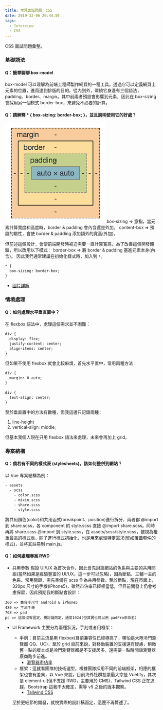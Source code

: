 ```yaml
---
title: 常見面試問題：CSS
date: 2019-12-06 20:44:59
tags:
  - Interview
  - CSS
---
```

CSS 面試問題彙整。
<!--more-->
### 基礎語法
#### Q：簡單聊聊 box-model
box-model 可以理解為前端工程師製作網頁的一種工具，透過它可以定義網頁上元素的位置，進而達到排版的目的。從內到外，環繞它身邊有三個語法，padding、border、margin。其中前兩者預設會影響到元素，因此在 box-sizing 會採用另一個模式 border-box，來避免不必要的計算。

#### Q：請解釋 * { box-sizing: border-box; }，並且說明使用它的好處？
![](/images/box-sizing.png)
box-sizing => 意指，當元素計算寬度和高度時，border & padding 會內含還是外加。
content-box => 預設的屬性，會使 border & padding 添加額外的寬高(外加)。

但前述這個設計，會使前端開發時被迫需要一直計算寬高，為了改善這個開發體驗，所以改用以下模式：
border-box => 將 border & padding 塞進元素本身(內含)。
因此我們通常建議在初始化樣式時，加入到 `*`。
```
* {
  box-sizing: border-box;
}
```
- [圖片詳解](https://zh-tw.learnlayout.com/box-sizing.html)

### 情境處理
#### Q：如何處理水平垂直置中？
在 flexbox 語法中，處理這個需求並不困難：
```
div {
  display: flex;
  justify-content: center;
  align-items: center;
}
```

但如果不使用 flexbox 就會比較麻煩，首先水平置中，常用兩種方法：
```
div {
  margin: 0 auto;
}

div {
  text-align: center;
}
```

至於垂直置中的方法有數種，但我這邊只記錄兩種：
1. line-height
2. vertical-align: middle;

但基本我個人現在只用 flexbox 語法來處理，未來會再加上 grid。

### 專案結構
#### Q：倘若有不同的樣式表 (stylesheets)，該如何整併到網站？ 
以 Vue 專案結構為例：
```
- assets
  - scss
    - color.scss
    - mixin.scss
    - share.scss
    - style.scss
```
將共用顏色(color)和共用函式(breakpoint、position)進行拆分，兩者都 @import 到 share.scss，各 component 的 style.scss 直接 @import share.scss。同時再將 share.scss @import 到 style.scss，在 assets/scss/style.scss，被視為權重最高的樣式表，除了進行樣式初始化，也是用來處理特定需求(譬如覆蓋套件的樣式)，並將其註冊到 main.js。

#### Q：如何處理專案 RWD
- 共用參數
假設 UI/UX 為首次合作，因此會先討論網站的色系與主要的共用間距(當然如果是經驗豐富的 UI/UX，這一步可以忽略)，因為斷點、三輔一主的色系、常用間距，需先準備在 scss 作為共用參數。至於斷點，現在市面上，320px 尺寸的手機(iPhone5)，雖然市佔率已經相當低，但目前開發上仍會考慮保留，因此預期我的斷點會設計：
```
360 => 兼容小尺寸 android & iPhone5
480 => 主流手機
768 => pad
pc => 這個沒有固定，視討論而定，通常1024(但其實也可以用 padPro來命名)
```

- UI Framework
主要分為兩種狀況，手刻或者用框架：
  - 手刻：目前主流是用 flexbox(目前兼容性已經極高了，哪怕是大陸冷門瀏覽器 QQ、UC)，至於 grid 目前來說，對移動裝置的支援還有疑慮，稍微舊一點的版本或是冷門瀏覽器都是不支援居多，還需要一點時間讓瀏覽器廠商跑步前進。
    - [瀏覽器市佔率](https://hackmd.io/tlJAS8MqQ0qqJ0wh3sggsw)
  - 框架：這就看團隊的技術選型，根據團隊採用不同的前端框架，相應的框架也會有差異，以 Vue 來說，目前海外社群投票最大宗是 Vuetify，其次是 element-ui(但不支援 RWD，主要用於 CMS)，Tailwind CSS 正在追趕，Bootstrap 這我不太確定，需等 v5 之後的版本觀察。
    - [Tailwind CSS](https://hackmd.io/mmVT15NkT8KZJTR5octHlA)

  至於更細節的開發，就視實際的設計稿而定，這邊不再贅述了。